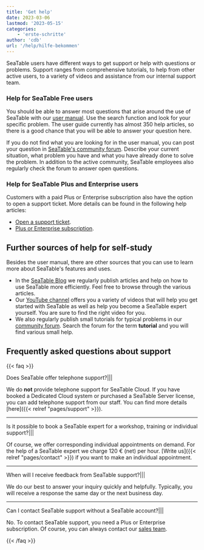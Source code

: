 ```yaml
---
title: 'Get help'
date: 2023-03-06
lastmod: '2023-05-15'
categories:
    - 'erste-schritte'
author: 'cdb'
url: '/help/hilfe-bekommen'
---
```


SeaTable users have different ways to get support or help with questions or problems. Support ranges from comprehensive tutorials, to help from other active users, to a variety of videos and assistance from our internal support team.

### Help for SeaTable Free users

You should be able to answer most questions that arise around the use of SeaTable with our [user manual](/en/docs/). Use the search function and look for your specific problem. The user guide currently has almost 350 help articles, so there is a good chance that you will be able to answer your question here.

If you do not find what you are looking for in the user manual, you can post your question in [SeaTable's community forum](https://forum.seatable.io). Describe your current situation, what problem you have and what you have already done to solve the problem. In addition to the active community, SeaTable employees also regularly check the forum to answer open questions.

### Help for SeaTable Plus and Enterprise users

Customers with a paid Plus or Enterprise subscription also have the option to open a support ticket. More details can be found in the following help articles:

- [Open a support ticket](https://seatable.io/en/docs/teamverwaltung/ein-support-ticket-eroeffnen/).
- [Plus or Enterprise subscription](https://seatable.io/en/docs/abo-abrechnung/plus-oder-enterprise-abonnement-buchen/).

## Further sources of help for self-study

Besides the user manual, there are other sources that you can use to learn more about SeaTable's features and uses.

- In the [SeaTable Blog](/en/blog) we regularly publish articles and help on how to use SeaTable more efficiently. Feel free to browse through the various articles.
- Our [YouTube channel](https://youtube.com/seatable) offers you a variety of videos that will help you get started with SeaTable as well as help you become a SeaTable expert yourself. You are sure to find the right video for you.
- We also regularly publish small tutorials for typical problems in our [community forum](https://forum.seatable.io). Search the forum for the term **tutorial** and you will find various small help.

## Frequently asked questions about support

{{< faq >}}

Does SeaTable offer telephone support?|||

We do **not** provide telephone support for SeaTable Cloud. If you have booked a Dedicated Cloud system or purchased a SeaTable Server license, you can add telephone support from our staff. You can find more details [here]({{< relref "pages/support" >}}).

---

Is it possible to book a SeaTable expert for a workshop, training or individual support?|||

Of course, we offer corresponding individual appointments on demand. For the help of a SeaTable expert we charge 120 € (net) per hour. [Write us]({{< relref "pages/contact" >}}) if you want to make an individual appointment.

---

When will I receive feedback from SeaTable support?|||

We do our best to answer your inquiry quickly and helpfully. Typically, you will receive a response the same day or the next business day.

---

Can I contact SeaTable support without a SeaTable account?|||

No. To contact SeaTable support, you need a Plus or Enterprise subscription. Of course, you can always contact our [sales team](mailto:sales@seatable.io).

{{< /faq >}}
